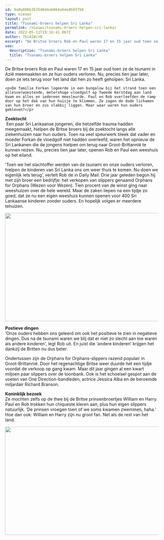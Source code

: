 ```yaml
---
id: 9a0e806b363548d4ab864a64e8b937b6
type: nieuws
layout: post
title: "Tsunami-broers helpen Sri Lanka"
permalink: /nieuws/tsunami-broers-helpen-sri-lanka/
date: 2022-05-11T19:16:41.067Z
author: 7biA1WiYB
excerpt: "De Britse broers Rob en Paul waren 17 en 15 jaar oud toen ze de tsunami in Azië meemaakten en ze hun ouders verloren. Nu, precies tien jaar later, doen ze iets terug voor het land dat hen zo heeft geholpen: Sri Lanka.  "
seo:
  description: "Tsunami-broers helpen Sri Lanka"
  title: "Tsunami-broers helpen Sri Lanka"
---
```

De Britse broers Rob en Paul waren 17 en 15 jaar oud toen ze de tsunami in Azië meemaakten en ze hun ouders verloren. Nu, precies tien jaar later, doen ze iets terug voor het land dat hen zo heeft geholpen: Sri Lanka.  

    <p>De familie Forkan logeerde in een bungalow bij het strand toen een allesverwoestende, metershoge vloedgolf op Tweede Kerstdag aan land kwam en alles en iedereen meesleurde. Paul en Rob overleefden de ramp door op het dak van hun huisje te klimmen. Ze zagen de dode lichamen van hun broer en zus vlakbij liggen. Maar waar waren hun ouders gebleven?</p>
<p><strong>Zoektocht</strong><br> Een paar Sri Lankaanse jongeren, die hetzelfde trauma hadden meegemaakt, hielpen de Britse broers bij de zoektocht langs alle ziekenhuizen naar hun ouders. Toen na veel speurwerk bleek dat vader en moeder Forkan de vloedgolf niet hadden overleefd, waren het opnieuw de Sri Lankanen die de jongens hielpen om terug naar Groot-Brittannië te kunnen reizen. Nu, precies tien jaar later, openen Rob en Paul een weeshuis op het eiland.</p>
<p>‘Toen we het slachtoffer werden van de tsunami en onze ouders verloren, hielpen de kinderen van Sri Lanka ons om weer thuis te komen. Nu doen we eigenlijk iets terug’, vertelt Rob de in Daily Mail. Drie jaar geleden begon hij met zijn broer een bedrijfje: het verkopen van slippers genaamd Orphans for Orphans (Wezen voor Wezen). Tien procent van de winst ging naar weeshuizen over de hele wereld. Maar de zaken liepen na een tijdje zo goed, dat ze nu een eigen weeshuis kunnen openen voor 400 Sri Lankaanse kinderen zonder ouders. En hopelijk volgen er meerdere tehuizen.</p>
<p><div class="media media-element-container media-default"><div id="file-1070" class="file file-image file-image-png">

        
  
  <div class="content">
    <img height="354" width="560" class="media-element file-default" src="https://7dagen.netlify.app/sites/default/files/11.png" alt="">  </div>

  
</div>
</div>
<p><strong>Postieve dingen</strong><br>‘Onze ouders hebben ons geleerd om ook het positieve te zien in negatieve dingen. Dus na de tsunami waren we blij dat er niet zo slecht aan toe waren als andere kinderen', legt Rob uit. En juist die ‘andere kinderen’ krijgen het dankzij de Britten nu dus beter.</p>
<p>Ondertussen zijn de Orphans for Orphans-slippers razend populair in Groot-Brittannië. Door het regenachtige Britse weer duurde het een tijdje voordat de verkoop op gang kwam. Maar dit jaar gingen al een kwart miljoen paar slippers over de toonbank. Ook is het schoeisel gespot aan de voeten van One Direction-bandleden, actrice Jessica Alba en de beroemde miljardair Richard Branson.</p>
<p><strong>Koninklijk bezoek</strong><br>Ze mochten zelfs op de thee bij de Britse prinsenbroertjes William en Harry. Paul en Rob trokken hun chiqueste kleren aan, plus hun eigen slippers natuurlijk. ‘De prinsen vroegen toen of we soms kwamen zwemmen, haha.’ Hoe dan ook: William en Harry zijn nu groot fan. Net als de rest van het land.</p>
<p><div class="media media-element-container media-default"><div id="file-1071" class="file file-image file-image-png">

        
  
  <div class="content">
    <img height="354" width="560" class="media-element file-default" src="https://7dagen.netlify.app/sites/default/files/12.png" alt="">  </div>

  
</div>
</div>  
